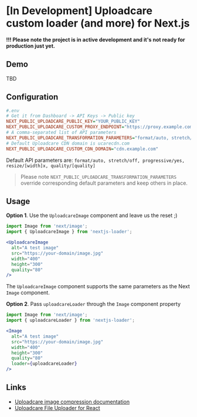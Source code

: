 # [In Development] Uploadcare custom loader (and more) for Next.js

**!!! Please note the project is in active development and it's not ready for production just yet.**

## Demo

TBD

## Configuration

```ini
#.env
# Get it from Dashboard -> API Keys -> Public key
NEXT_PUBLIC_UPLOADCARE_PUBLIC_KEY="YOUR_PUBLIC_KEY"
NEXT_PUBLIC_UPLOADCARE_CUSTOM_PROXY_ENDPOINT="https://proxy.example.com"
# A comma-separated list of API parameters
NEXT_PUBLIC_UPLOADCARE_TRANSFORMATION_PARAMETERS="format/auto, stretch/off, progressive/yes"
# Default Uploadcare CDN domain is ucarecdn.com
NEXT_PUBLIC_UPLOADCARE_CUSTOM_CDN_DOMAIN="cdn.example.com"
```

Default API parameters are:
`format/auto, stretch/off, progressive/yes, resize/[width]x, quality/[quality]`  
> Please note `NEXT_PUBLIC_UPLOADCARE_TRANSFORMATION_PARAMETERS` override corresponding default parameters and keep others in place.

## Usage

**Option 1**. Use the `UploadcareImage` component and leave us the reset ;)
```jsx
import Image from 'next/image';
import { UploadcareImage } from 'nextjs-loader';

<UploadcareImage
  alt="A test image"
  src="https://your-domain/image.jpg"
  width="400"
  height="300"
  quality="80"
/>
```
The `UploadcareImage` component supports the same parameters as the Next `Image` component.

**Option 2**. Pass `uploadcareLoader` through the `Image` component property
```jsx
import Image from 'next/image';
import { uploadcareLoader } from 'nextjs-loader';

<Image 
  alt="A test image"
  src="https://your-domain/image.jpg"
  width="400"
  height="300"
  quality="80"
  loader={uploadcareLoader}
/>
```

## Links

- [Uploadcare image compression documentation](https://uploadcare.com/docs/transformations/image/compression/)
- [Uploadcare File Uploader for React](https://github.com/uploadcare/react-widget)
